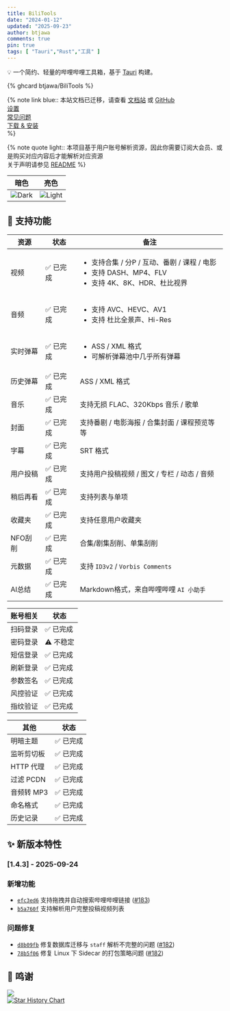 ```yaml
---
title: BiliTools
date: "2024-01-12"
updated: "2025-09-23"
author: btjawa
comments: true
pin: true
tags: [ "Tauri","Rust","工具" ]
---
```


💡 一个简约、轻量的哔哩哔哩工具箱，基于 [Tauri](https://github.com/tauri-apps/tauri) 构建。

<!-- more -->

{% ghcard btjawa/BiliTools %}

{% note link blue::
本站文档已迁移，请查看 [文档站](https://bilitools.btjawa.top) 或 [GitHub](https://github.com/btjawa/BiliTools/blob/master/docs)<br>
[设置](https://bilitools.btjawa.top/guide/settings.html)<br>
[常见问题](https://bilitools.btjawa.top/help/)<br>
[下载 & 安装](https://bilitools.btjawa.top/guide/install.html)<br>
%} 

{% note quote light::
本项目基于用户账号解析资源，因此你需要订阅大会员、或是购买对应内容后才能解析对应资源<br>
关于声明请参见 [README](https://github.com/btjawa/BiliTools?tab=readme-ov-file#%E5%A3%B0%E6%98%8E)
%}

| 暗色 | 亮色 |
| ---- | ---- |
| ![Dark](https://ghfast.top/https://raw.githubusercontent.com/btjawa/BiliTools/12f9385dcea787a19f78103e77568b522ad34a4c/.github/dark.png) | ![Light](https://ghfast.top/https://raw.githubusercontent.com/btjawa/BiliTools/12f9385dcea787a19f78103e77568b522ad34a4c/.github/light.png) |

## 🧪 支持功能

| 资源     | 状态       | 备注 |
| -------- | ---------- | ---- |
| 视频     | ✅ 已完成 | <ul><li>支持合集 / 分P / 互动、番剧 / 课程 / 电影</li><li>支持 DASH、MP4、FLV</li><li>支持 4K、8K、HDR、杜比视界</li></ul> |
| 音频     | ✅ 已完成 | <ul><li>支持 AVC、HEVC、AV1</li><li>支持 杜比全景声、Hi-Res</li></ul> |
| 实时弹幕 | ✅ 已完成 | <ul><li>ASS / XML 格式</li><li>可解析弹幕池中几乎所有弹幕</li></ul> |
| 历史弹幕 | ✅ 已完成 | ASS / XML 格式 |
| 音乐     | ✅ 已完成 | 支持无损 FLAC、320Kbps 音乐 / 歌单 |
| 封面     | ✅ 已完成 | 支持番剧 / 电影海报 / 合集封面 / 课程预览等等 |
| 字幕     | ✅ 已完成 | SRT 格式 |
| 用户投稿 | ✅ 已完成 | 支持用户投稿视频 / 图文 / 专栏 / 动态 / 音频 |
| 稍后再看 | ✅ 已完成 | 支持列表与单项 |
| 收藏夹   | ✅ 已完成 | 支持任意用户收藏夹 |
| NFO刮削  | ✅ 已完成 | 合集/剧集刮削、单集刮削 |
| 元数据   | ✅ 已完成 | 支持 `ID3v2` / `Vorbis Comments` |
| AI总结   | ✅ 已完成 | Markdown格式，来自哔哩哔哩 `AI 小助手` |

| 账号相关 | 状态       |
| -------- | ---------- |
| 扫码登录 | ✅ 已完成 |
| 密码登录 | ⚠️ 不稳定 |
| 短信登录 | ✅ 已完成 |
| 刷新登录 | ✅ 已完成 |
| 参数签名 | ✅ 已完成 |
| 风控验证 | ✅ 已完成 |
| 指纹验证 | ✅ 已完成 |

| 其他       | 状态       |
| ---------- | ---------- |
| 明暗主题   | ✅ 已完成 |
| 监听剪切板 | ✅ 已完成 |
| HTTP 代理  | ✅ 已完成 |
| 过滤 PCDN  | ✅ 已完成 |
| 音频转 MP3 | ✅ 已完成 |
| 命名格式   | ✅ 已完成 |
| 历史记录   | ✅ 已完成 |

## ✨ 新版本特性

### [1.4.3] - 2025-09-24

### 新增功能

- [`efc3ed6`](https://github.com/btjawa/BiliTools/commit/efc3ed670ead3821b6861709a7c01b2451d5539c) 支持拖拽并自动搜索哔哩哔哩链接 ([#183](https://github.com/btjawa/BiliTools/issues/183))
- [`b5a760f`](https://github.com/btjawa/BiliTools/commit/b5a760fb8ce05e06283b5c4bc4b06e9d534815c4) 支持解析用户完整投稿视频列表

### 问题修复

- [`d8b09fb`](https://github.com/btjawa/BiliTools/commit/d8b09fb5733ea0c15285dc8ea12e68bd55ffe42c) 修复数据库迁移与 `staff` 解析不完整的问题 ([#182](https://github.com/btjawa/BiliTools/issues/182))
- [`78b5f06`](https://github.com/btjawa/BiliTools/commit/78b5f06088f13150f753f7b23055fc4293887b6f) 修复 Linux 下 Sidecar 的打包策略问题 ([#182](https://github.com/btjawa/BiliTools/issues/182))

## 💫 鸣谢

<a href="https://github.com/btjawa/BiliTools/graphs/contributors">
  <img src="https://contrib.rocks/image?repo=btjawa/BiliTools&max=100" />
</a>

<br>

<a href="https://www.star-history.com/#btjawa/BiliTools&Date" alt="Star History Chart">
<picture>
<source
    media="(prefers-color-scheme: dark)"
    srcset="https://api.star-history.com/svg?repos=btjawa/BiliTools&type=Date&theme=dark"
/>
<source
    media="(prefers-color-scheme: light)"
    srcset="https://api.star-history.com/svg?repos=btjawa/BiliTools&type=Date"
/>
<img
    alt="Star History Chart"
    src="https://api.star-history.com/svg?repos=btjawa/BiliTools&type=Date"
/>
</picture>
</a>